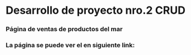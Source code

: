 # Desarrollo de proyecto nro.2 CRUD
### Página de ventas de productos del mar
### La página se puede ver el en siguiente link:
###